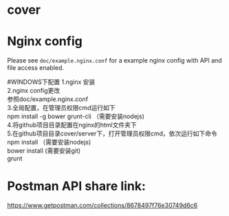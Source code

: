 # cover 

# Nginx config

Please see `doc/example.nginx.conf` for a example nginx config with API and
file access enabled.

#WINDOWS下配置
1.nginx 安装</br>
2.nginx config更改</br>
  参照doc/example.nginx.conf</br>
3.全局配置，在管理员权限cmd运行如下</br>
  npm install -g bower grunt-cli （需要安装nodejs)</br>
4.将github项目目录配置在nginx的html文件夹下 </br>
5.在github项目目录cover/server下，打开管理员权限cmd，依次运行如下命令</br>
  npm install （需要安装nodejs)</br>
  bower install (需要安装git)</br>
  grunt</br>


# Postman API share link:
https://www.getpostman.com/collections/8678497f76e30749d6c6

